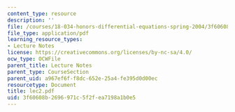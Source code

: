 ```yaml
---
content_type: resource
description: ''
file: /courses/18-034-honors-differential-equations-spring-2004/3f60608b2696971c5f2fea7198a1b0e5_lec2.pdf
file_type: application/pdf
learning_resource_types:
- Lecture Notes
license: https://creativecommons.org/licenses/by-nc-sa/4.0/
ocw_type: OCWFile
parent_title: Lecture Notes
parent_type: CourseSection
parent_uid: a967ef6f-f8dc-652e-25a4-fe395d0d00ec
resourcetype: Document
title: lec2.pdf
uid: 3f60608b-2696-971c-5f2f-ea7198a1b0e5
---
```

